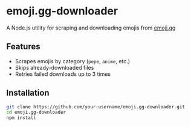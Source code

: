 # emoji.gg-downloader

A Node.js utility for scraping and downloading emojis from [emoji.gg](https://emoji.gg)

## Features
- Scrapes emojis by category (`pepe`, `anime`, etc.)
- Skips already-downloaded files
- Retries failed downloads up to 3 times

## Installation

```bash
git clone https://github.com/your-username/emoji.gg-downloader.git
cd emoji.gg-downloader
npm install
